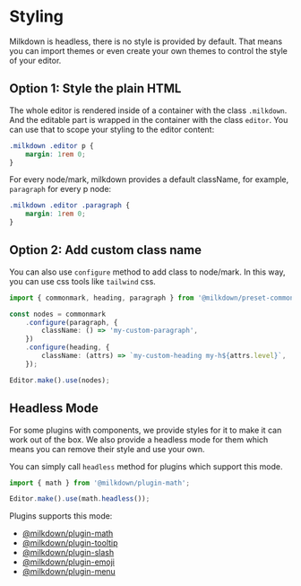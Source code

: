 # Styling

Milkdown is headless, there is no style is provided by default. That means you can import themes or even create your own themes to control the style of your editor.

## Option 1: Style the plain HTML

The whole editor is rendered inside of a container with the class `.milkdown`. And the editable part is wrapped in the container with the class `editor`. You can use that to scope your styling to the editor content:

```css
.milkdown .editor p {
    margin: 1rem 0;
}
```

For every node/mark, milkdown provides a default className, for example, `paragraph` for every p node:

```css
.milkdown .editor .paragraph {
    margin: 1rem 0;
}
```

## Option 2: Add custom class name

You can also use `configure` method to add class to node/mark. In this way, you can use css tools like `tailwind` css.

```typescript
import { commonmark, heading, paragraph } from '@milkdown/preset-commonmark';

const nodes = commonmark
    .configure(paragraph, {
        className: () => 'my-custom-paragraph',
    })
    .configure(heading, {
        className: (attrs) => `my-custom-heading my-h${attrs.level}`,
    });

Editor.make().use(nodes);
```

## Headless Mode

For some plugins with components, we provide styles for it to make it can work out of the box. We also provide a headless mode for them which means you can remove their style and use your own.

You can simply call `headless` method for plugins which support this mode.

```typescript
import { math } from '@milkdown/plugin-math';

Editor.make().use(math.headless());
```

Plugins supports this mode:

-   [@milkdown/plugin-math](https://www.npmjs.com/package/@milkdown/plugin-math)
-   [@milkdown/plugin-tooltip](https://www.npmjs.com/package/@milkdown/plugin-tooltip)
-   [@milkdown/plugin-slash](https://www.npmjs.com/package/@milkdown/plugin-slash)
-   [@milkdown/plugin-emoji](https://www.npmjs.com/package/@milkdown/plugin-emoji)
-   [@milkdown/plugin-menu](https://www.npmjs.com/package/@milkdown/plugin-menu)
